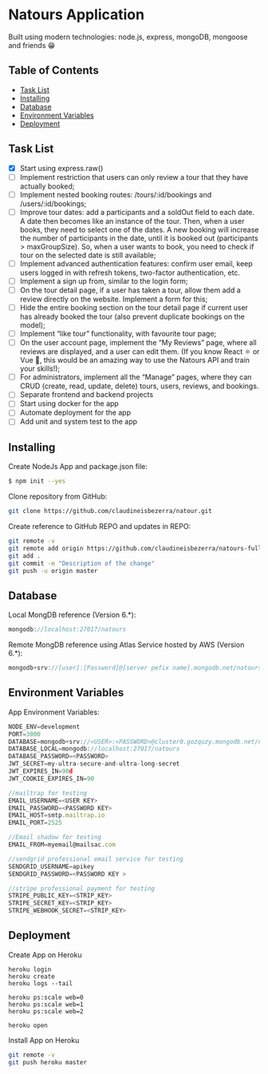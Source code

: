 # Natours Application

Built using modern technologies: node.js, express, mongoDB, mongoose and friends 😁

## Table of Contents

- [Task List](#task-list)
- [Installing](#installing)
- [Database](#database)
- [Environment Variables](#environment-variables)
- [Deployment](#deployment)

## Task List

- [x] Start using express.raw()
- [ ] Implement restriction that users can only review a tour that they have actually booked;
- [ ] Implement nested booking routes: /tours/:id/bookings and /users/:id/bookings;
- [ ] Improve tour dates: add a participants and a soldOut field to each date.
      A date then becomes like an instance of the tour.
      Then, when a user books, they need to select one of the dates.
      A new booking will increase the number of participants in the date, until it is booked out (participants > maxGroupSize).
      So, when a user wants to book, you need to check if tour on the selected date is still available;
- [ ] Implement advanced authentication features: confirm user email, keep users logged in with refresh tokens, two-factor
      authentication, etc.
- [ ] Implement a sign up from, similar to the login form;
- [ ] On the tour detail page, if a user has taken a tour, allow them add a review directly on the website.
      Implement a form for this;
- [ ] Hide the entire booking section on the tour detail page if current user has already booked the tour
      (also prevent duplicate bookings on the model);
- [ ] Implement “like tour” functionality, with favourite tour page;
- [ ] On the user account page, implement the “My Reviews” page, where all reviews are displayed, and a user can edit them.
      (If you know React ⚛ or Vue 🧡, this would be an amazing way to use the Natours API and train your skills!);
- [ ] For administrators, implement all the “Manage” pages, where they can CRUD (create, read, update, delete) tours,
      users, reviews, and bookings.
- [ ] Separate frontend and backend projects
- [ ] Start using docker for the app
- [ ] Automate deployment for the app
- [ ] Add unit and system test to the app

## Installing

Create NodeJs App and package.json file:

```bash
$ npm init --yes
```

Clone repository from GitHub:

```bash
git clone https://github.com/claudineisbezerra/natour.git
```

Create reference to GitHub REPO and updates in REPO:

```bash
git remote -v
git remote add origin https://github.com/claudineisbezerra/natours-full-app.git
git add .
git commit -m "Description of the change"
git push -u origin master
```

## Database

Local MongDB reference (Version 6.\*):

```js
mongodb://localhost:27017/natours
```

Remote MongDB reference using Atlas Service hosted by AWS (Version 6.\*):

```js
mongodb+srv://[user]:[Password]@[server pefix name].mongodb.net/natours?retryWrites=true
```

## Environment Variables

App Environment Variables:

```js
NODE_ENV=development
PORT=3000
DATABASE=mongodb+srv://<USER>:<PASSWORD>@cluster0.gozquzy.mongodb.net/natours?retryWrites=true
DATABASE_LOCAL=mongodb://localhost:27017/natours
DATABASE_PASSWORD=<PASSWORD>
JWT_SECRET=my-ultra-secure-and-ultra-long-secret
JWT_EXPIRES_IN=90d
JWT_COOKIE_EXPIRES_IN=90

//mailtrap for testing
EMAIL_USERNAME=<USER KEY>
EMAIL_PASSWORD=<PASSWORD KEY>
EMAIL_HOST=smtp.mailtrap.io
EMAIL_PORT=2525

//Email shadow for testing
EMAIL_FROM=myemail@mailsac.com

//sendgrid professional email service for testing
SENDGRID_USERNAME=apikey
SENDGRID_PASSWORD=<PASSWORD KEY >

//stripe professional payment for testing
STRIPE_PUBLIC_KEY=<STRIP_KEY>
STRIPE_SECRET_KEY=<STRIP_KEY>
STRIPE_WEBHOOK_SECRET=<STRIP_KEY>
```

## Deployment

Create App on Heroku

```heroku CLI
heroku login
heroku create
heroku logs --tail

heroku ps:scale web=0
heroku ps:scale web=1
heroku ps:scale web=2

heroku open
```

Install App on Heroku

```bash
git remote -v
git push heroku master
```
